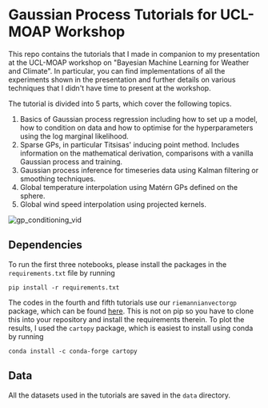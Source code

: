 # Gaussian Process Tutorials for UCL-MOAP Workshop

This repo contains the tutorials that I made in companion to my presentation at the UCL-MOAP workshop on "Bayesian Machine Learning for Weather and Climate". In particular, you can find implementations of all the experiments shown in the presentation and further details on various techniques that I didn't have time to present at the workshop.

The tutorial is divided into 5 parts, which cover the following topics.
1. Basics of Gaussian process regression including how to set up a model, how to condition on data and how to optimise for the hyperparameters using the log marginal likelihood.
2. Sparse GPs, in particular Titsisas' inducing point method. Includes information on the mathematical derivation, comparisons with a vanilla Gaussian process and training.
3. Gaussian process inference for timeseries data using Kalman filtering or smoothing techniques.
4. Global temperature interpolation using Matérn GPs defined on the sphere.
5. Global wind speed interpolation using projected kernels.

![gp_conditioning_vid](https://github.com/sotakao/moap-bml-workshop/blob/main/figs/gp_conditioning.gif)

## Dependencies
To run the first three notebooks, please install the packages in the `requirements.txt` file by running
```
pip install -r requirements.txt
```
The codes in the fourth and fifth tutorials use our `riemannianvectorgp` package, which can be found [here](https://github.com/MJHutchinson/ExtrinsicGaugeIndependentVectorGPs). This is not on pip so you have to clone this into your repository and install the requirements therein. To plot the results, I used the `cartopy` package, which is easiest to install using conda by running
```
conda install -c conda-forge cartopy
```

## Data
All the datasets used in the tutorials are saved in the `data` directory.
